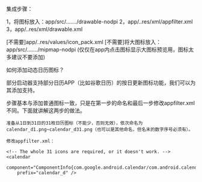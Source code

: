 集成步骤：

1，将图标放入：app/src/......./drawable-nodpi
2，app/..res/xml/appfilter.xml       <!-- 桌面启动器 自动适配用 -->
3，app/..res/xml/drawable.xml         <!-- 主动替换图标展示列表 -->

[不需要]app/..res/values/icon_pack.xml    <!-- app内部展示用 -->
[不需要]将大图标放入：app/src/......./mipmap-nodpi (仅仅在app内点击图标显示大图标预览用，图标太多建议不要添加)




如何添加动态日历图标？

部分启动器支持部分日历APP（比如谷歌日历）的按日更新图标功能，我们可以为其添加支持。

步骤基本与添加普通图标一致，只是在第一步的命名和最后一步修改appfilter.xml不同。下面就讲解这两步的做法。

    准备从1日到31日的31枚日历图标（不能少，否则无效），依次命名为calendar_d1.png~calendar_d31.png（也可以是其他命名，但名末的数字序号必须有）。

    修改appfilter.xml：

    <!-- The whole 31 icons are required, or it doesn't work. -->
    <calendar
        component="ComponentInfo{com.google.android.calendar/com.android.calendar.AllInOneActivity}"
        prefix="calendar_d" />

